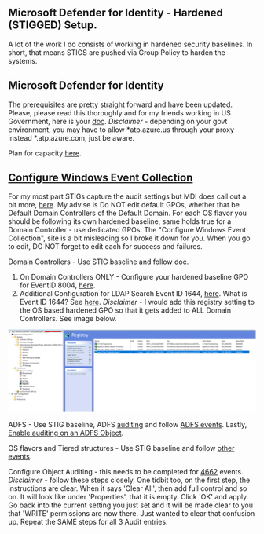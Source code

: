 ## Microsoft Defender for Identity - Hardened (STIGGED) Setup. ##

A lot of the work I do consists of working in hardened security baselines. In short, that means STIGS are pushed via Group Policy to harden the systems.

## Microsoft Defender for Identity ##

The [prerequisites](https://docs.microsoft.com/en-us/defender-for-identity/prerequisites) are pretty straight forward and have been updated. Please, please read this thoroughly and for my friends working in US Government, here is your [doc](https://docs.microsoft.com/en-us/defender-for-identity/us-govt-gcc-high). *Disclaimer* - depending on your govt environment, you may have to allow *atp.azure.us through your proxy instead *.atp.azure.com, just be aware. 

Plan for capacity [here](https://docs.microsoft.com/en-us/defender-for-identity/capacity-planning).


## [Configure Windows Event Collection](https://docs.microsoft.com/en-us/defender-for-identity/configure-windows-event-collection) ##

For my most part STIGs capture the audit settings but MDI does call out a bit more, [here](https://docs.microsoft.com/en-us/defender-for-identity/configure-windows-event-collection). My advise is Do NOT edit default GPOs, whether that be Default Domain Controllers of the Default Domain. For each OS flavor you should be following its own hardened baseline, same holds true for a Domain Controller - use dedicated GPOs.  The "Configure Windows Event Collection", site is a bit misleading so I broke it down for you. When you go to edit, DO NOT forget to edit each for success and failures.

Domain Controllers - Use STIG baseline and follow [doc](https://docs.microsoft.com/en-us/defender-for-identity/configure-windows-event-collection#configure-audit-policies).
1. On Domain Controllers ONLY - Configure your hardened baseline GPO for EventID 8004, [here](https://docs.microsoft.com/en-us/defender-for-identity/configure-windows-event-collection#event-id-8004).
2. Additional Configuration for LDAP Search Event ID 1644, [here](https://docs.microsoft.com/en-us/defender-for-identity/configure-windows-event-collection#event-id-8004). What is Event ID 1644? See [here](https://github.com/Cyberlorians/uploadedimages/blob/main/eventid1644.png). *Disclaimer* - I would add this registry setting to the OS based hardened GPO so that it gets added to ALL Domain Controllers. See image below.

![](https://github.com/Cyberlorians/uploadedimages/blob/main/eventid1644.png)

ADFS - Use STIG baseline, ADFS [auditing](https://docs.microsoft.com/en-us/windows-server/identity/ad-fs/troubleshooting/ad-fs-tshoot-logging) and follow [ADFS events](https://docs.microsoft.com/en-us/defender-for-identity/configure-windows-event-collection#for-active-directory-federation-services-ad-fs-events). Lastly, [Enable auditing on an ADFS Object](https://docs.microsoft.com/en-us/defender-for-identity/configure-windows-event-collection#enable-auditing-on-an-adfs-object).

OS flavors and Tiered structures - Use STIG baseline and follow [other events](https://docs.microsoft.com/en-us/defender-for-identity/configure-windows-event-collection#for-other-events).

Configure Object Auditing - this needs to be completed for [4662](https://docs.microsoft.com/en-us/defender-for-identity/configure-windows-event-collection#configure-object-auditing) events. *Disclaimer* - follow these steps closely. One tidbit too, on the first step, the instructions are clear. When it says 'Clear All', then add full control and so on. It will look like under 'Properties', that it is empty. Click 'OK' and apply. Go back into the current setting you just set and it will be made clear to you that 'WRITE' permissions are now there. Just wanted to clear that confusion up. Repeat the SAME steps for all 3 Audit entries.